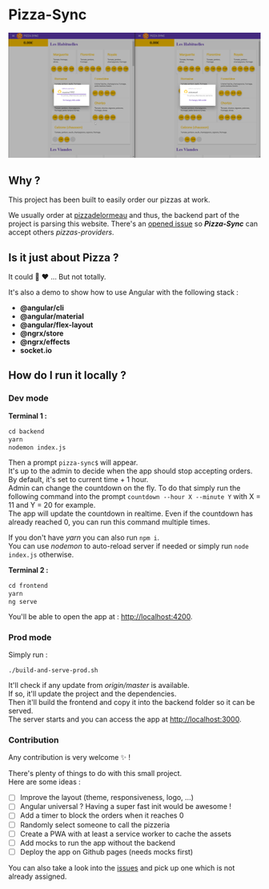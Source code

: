 # Pizza-Sync

![Image](./demo.gif?raw=true)

## Why ?
This project has been built to easily order our pizzas at work.

We usually order at [pizzadelormeau](http://www.pizzadelormeau.com) and thus, the backend part of the project is parsing this website.
There's an [opened issue](https://github.com/maxime1992/pizza-sync/issues/5) so ***Pizza-Sync*** can accept others *pizzas-providers*. 

## Is it just about Pizza ?
It could :pizza: :heart: ... But not totally.

It's also a demo to show how to use Angular with the following stack :
- **@angular/cli**  
- **@angular/material**  
- **@angular/flex-layout**  
- **@ngrx/store**  
- **@ngrx/effects**  
- **socket.io**  

## How do I run it locally ?
### Dev mode
**Terminal 1 :**
```
cd backend
yarn
nodemon index.js
```

Then a prompt `pizza-sync$` will appear.  
It's up to the admin to decide when the app should stop accepting orders.  
By default, it's set to current time + 1 hour.  
Admin can change the countdown on the fly. To do that simply run the following command into the prompt `countdown --hour X --minute Y` with X = 11 and Y = 20 for example.  
The app will update the countdown in realtime. Even if the countdown has already reached 0, you can run this command multiple times.  

If you don't have *yarn* you can also run `npm i`.  
You can use *nodemon* to auto-reload server if needed or simply run `node index.js` otherwise.

**Terminal 2 :**
```
cd frontend
yarn
ng serve
```

You'll be able to open the app at : [http://localhost:4200](http://localhost:4200).

### Prod mode
Simply run :
```
./build-and-serve-prod.sh
```

It'll check if any update from *origin/master* is available.  
If so, it'll update the project and the dependencies.  
Then it'll build the frontend and copy it into the backend folder so it can be served.  
The server starts and you can access the app at [http://localhost:3000](http://localhost:3000).

### Contribution
Any contribution is very welcome :sparkles: !

There's plenty of things to do with this small project.  
Here are some ideas :  

- [ ] Improve the layout (theme, responsiveness, logo, ...)  
- [ ] Angular universal ? Having a super fast init would be awesome !  
- [ ] Add a timer to block the orders when it reaches 0  
- [ ] Randomly select someone to call the pizzeria  
- [ ] Create a PWA with at least a service worker to cache the assets  
- [ ] Add mocks to run the app without the backend  
- [ ] Deploy the app on Github pages (needs mocks first)  

You can also take a look into the [issues](https://github.com/maxime1992/pizza-sync/issues) and pick up one which is not already assigned.

